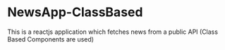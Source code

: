 # NewsApp-ClassBased
This is a reactjs application which fetches news from a public API (Class Based Components are used)
